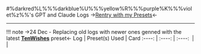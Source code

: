#%darkred%L%%%darkblue%U%%%yellow%R%%%purple%K%%%violet%z%%'s GPT and Claude Logs
->[Rentry with my Presets](https://rentry.org/LurkzyDurkzyBurkzy/)<-
***
!!! note
	->24 Dec - Replacing old logs with newer ones genned with the latest [**TenWishes**](https://rentry.org/LurkzyDurkzyBurkzy#presets) preset<-
Log | Preset(s) Used | Card
:----: | :----: | :----:
![]() |  | []()